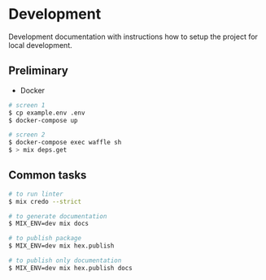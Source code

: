 # Development

Development documentation with instructions how to setup the project for local development.

## Preliminary

* Docker

```sh
# screen 1
$ cp example.env .env
$ docker-compose up

# screen 2
$ docker-compose exec waffle sh
$ > mix deps.get
```

## Common tasks

```sh
# to run linter
$ mix credo --strict

# to generate documentation
$ MIX_ENV=dev mix docs

# to publish package
$ MIX_ENV=dev mix hex.publish

# to publish only documentation
$ MIX_ENV=dev mix hex.publish docs
 ```
